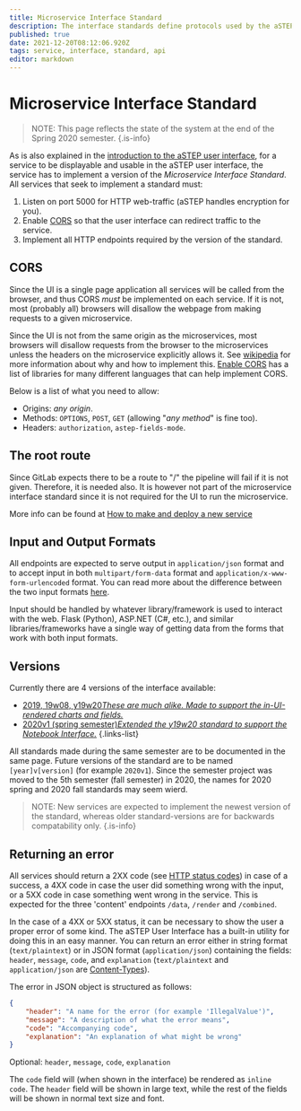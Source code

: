 ```yaml
---
title: Microservice Interface Standard
description: The interface standards define protocols used by the aSTEP user interface to integrate services into itself.
published: true
date: 2021-12-20T08:12:06.920Z
tags: service, interface, standard, api
editor: markdown
---
```


# Microservice Interface Standard

> NOTE: This page reflects the state of the system at the end of the Spring 2020 semester.
{.is-info}

As is also explained in the [introduction to the aSTEP user interface](https://wiki.astep-dev.cs.aau.dk/en/user-interface#how-the-ui-interacts-with-microservices), for a service to be displayable and usable in the aSTEP user interface, the service has to implement a version of the *Microservice Interface Standard*. All services that seek to implement a standard must:

 1. Listen on port 5000 for HTTP web-traffic (aSTEP handles encryption for you).
 2. Enable [CORS](https://enable-cors.org/) so that the user interface can redirect traffic to the service.
 3. Implement all HTTP endpoints required by the version of the standard.

## CORS
Since the UI is a single page application all services will be called from the browser, and thus CORS *must* be implemented on each service. If it is not, most (probably all) browsers will disallow the webpage from making requests to a given microservice. 

Since the UI is not from the same origin as the microservices, most browsers will disallow requests from the browser to the microservices unless the headers on the microservice explicitly allows it. See [wikipedia](https://en.wikipedia.org/wiki/Cross-origin_resource_sharing) for more information about why and how to implement this. [Enable CORS](https://enable-cors.org/server.html) has a list of libraries for many different languages that can help implement CORS.

Below is a list of what you need to allow:

 - Origins: *any origin*.
 - Methods: `OPTIONS`, `POST`, `GET` (allowing "*any method*" is fine too).
 - Headers: `authorization`, `astep-fields-mode`.

## The root route

Since GitLab expects there to be a route to "/" the pipeline will fail if it is not given. Therefore, it is needed also. It is however not part of the microservice interface standard since it is not required for the UI to run the microservice.

More info can be found at [How to make and deploy a new service](/gitlab/make-and-deploy-a-service)

## Input and Output Formats

All endpoints are expected to serve output in `application/json` format and to accept input in both `multipart/form-data` format and `application/x-www-form-urlencoded` format. You can read more about the difference between the two input formats [here](https://dev.to/sidthesloth92/understanding-html-form-encoding-url-encoded-and-multipart-forms-3lpa).

<!-- The 'span' tricks wiki.js to not show "ASP.NET" as a link -->
Input should be handled by whatever library/framework is used to interact with the web. Flask (Python), <span>ASP.</span>NET (C#, etc.), and similar libraries/frameworks have a single way of getting data from the forms that work with both input formats.

## Versions

Currently there are 4 versions of the interface available:

 * [2019, 19w08, y19w20*These are much alike. Made to support the in-UI-rendered charts and fields.*](standard-2019)
 * [2020v1 (spring semester)*Extended the *y19w20* standard to support the Notebook Interface.*](standard-2020)
{.links-list}

All standards made during the same semester are to be documented in the same page. Future versions of the standard are to be named `[year]v[version]` (for example `2020v1`). Since the semester project was moved to the 5th semester (fall semester) in 2020, the names for 2020 spring and 2020 fall standards may seem wierd.

> NOTE: New services are expected to implement the newest version of the standard, whereas older standard-versions are for backwards compatability only.
{.is-info}


## Returning an error

All services should return a 2XX code (see [HTTP status codes](https://en.wikipedia.org/wiki/List_of_HTTP_status_codes)) in case of a success, a 4XX code in case the user did something wrong with the input, or a 5XX code in case something went wrong in the service. This is expected for the three 'content' endpoints `/data`, `/render` and `/combined`.

In the case of a 4XX or 5XX status, it can be necessary to show the user a proper error of some kind. The aSTEP User Interface has a built-in utility for doing this in an easy manner. You can return an error either in string format (`text/plaintext`) or in JSON format (`application/json`) containing the fields: `header`, `message`, `code`, and `explanation` (`text/plaintext` and `application/json` are [Content-Types](https://developer.mozilla.org/en-US/docs/Web/HTTP/Headers/Content-Type)).

The error in JSON object is structured as follows:
```json
{
	"header": "A name for the error (for example 'IllegalValue')",
	"message": "A description of what the error means",
	"code": "Accompanying code",
	"explanation": "An explanation of what might be wrong"
}
```
Optional: `header`, `message`, `code`, `explanation`

The `code` field will (when shown in the interface) be rendered as `inline code`. The `header` field will be shown in large text, while the rest of the fields will be shown in normal text size and font.